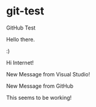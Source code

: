 # git-test
GitHub Test

Hello there. 

:)

Hi Internet!

New Message from Visual Studio!

New Message from GitHub

This seems to be working!
